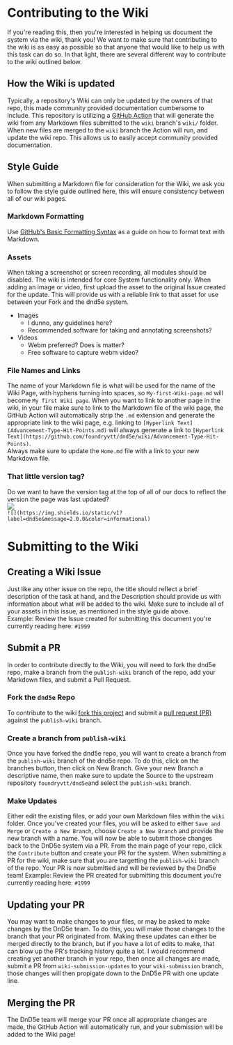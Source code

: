# Contributing to the Wiki
If you're reading this, then you're interested in helping us document the system via the wiki, thank you!
We want to make sure that contributing to the wiki is as easy as possible so that anyone that would like to help us with this task can do so. In that light, there are several different way to contribute to the wiki outlined below.

## How the Wiki is updated
Typically, a repository's Wiki can only be updated by the owners of that repo, this made community provided documentation cumbersome to include. This repository is utilizing a [GitHub Action](https://github.com/Andrew-Chen-Wang/github-wiki-action) that will generate the wiki from any Markdown files submitted to the `wiki` branch's `wiki/` folder. When new files are merged to the `wiki` branch the Action will run, and update the wiki repo. This allows us to easily accept community provided documentation. 

## Style Guide
When submitting a Markdown file for consideration for the Wiki, we ask you to follow the style guide outlined here, this will ensure consistency between all of our wiki pages.

### Markdown Formatting
Use [GitHub's Basic Formatting Syntax](https://docs.github.com/en/get-started/writing-on-github/getting-started-with-writing-and-formatting-on-github/basic-writing-and-formatting-syntax#headings) as a guide on how to format text with Markdown.

### Assets
When taking a screenshot or screen recording, all modules should be disabled. The wiki is intended for core System functionality only.
When adding an image or video, first upload the asset to the original Issue created for the update. This will provide us with a reliable link to that asset for use between your Fork and the dnd5e system.  
- Images
    - I dunno, any guidelines here?
    - Recommended software for taking and annotating screenshots?
- Videos
    - Webm preferred? Does is matter?
    - Free software to capture webm video?

### File Names and Links
The name of your Markdown file is what will be used for the name of the Wiki Page, with hyphens turning into spaces, so `My-first-Wiki-page.md` will become `My first Wiki page`. 
When you want to link to another page in the wiki, in your file make sure to link to the Markdown file of the wiki page, the GitHub Action will automatically strip the `.md` extension and generate the appropriate link to the wiki page, e.g. linking to `[Hyperlink Text](Advancement-Type-Hit-Points.md)` will always generate a link to `[Hyperlink Text](https://github.com/foundryvtt/dnd5e/wiki/Advancement-Type-Hit-Points)`.  
Always make sure to update the `Home.md` file with a link to your new Markdown file.

### That little version tag?
Do we want to have the version tag at the top of all of our docs to reflect the version the page was last updated?  
![](https://img.shields.io/static/v1?label=dnd5e&message=2.0.0&color=informational)    
`![](https://img.shields.io/static/v1?label=dnd5e&message=2.0.0&color=informational)`  

# Submitting to the Wiki

## Creating a Wiki Issue
Just like any other issue on the repo, the title should reflect a brief description of the task at hand, and the Description should provide us with information about what will be added to the wiki. Make sure to include all of your assets in this issue, as mentioned in the style guide above.  
Example: Review the Issue created for submitting this document you're currently reading here: `#1999`

## Submit a PR
In order to contribute directly to the Wiki, you will need to fork the dnd5e repo, make a branch from the `publish-wiki` branch of the repo, add your Markdown files, and submit a Pull Request.  

### Fork the `dnd5e` Repo
To contribute to the wiki [fork this project](https://docs.github.com/en/get-started/quickstart/fork-a-repo) and submit a [pull request (PR)](https://docs.github.com/en/get-started/quickstart/contributing-to-projects#making-a-pull-request) against the `publish-wiki` branch.

### Create a branch from `publish-wiki`
Once you have forked the dnd5e repo, you will want to create a branch from the `publish-wiki` branch of the dnd5e repo. To do this, click on the branches button, then click on New Branch. Give your new Branch a descriptive name, then make sure to update the Source to the upstream repository `foundryvtt/dnd5e`and select the `publish-wiki` branch. 

### Make Updates
Either edit the existing files, or add your own Markdown files within the `wiki` folder. Once you've created your files, you will be asked to either `Save and Merge` or `Create a New Branch`, choose `Create a New Branch` and provide the new branch with a name. You will now be able to submit those changes back to the DnD5e system via a PR. From the main page of your repo, click the `Contribute` button and create your PR for the system. When submitting a PR for the wiki, make sure that you are targetting the `publish-wiki` branch of the repo. Your PR is now submitted and will be reviewed by the Dnd5e team!
Example: Review the PR created for submitting this document you're currently reading here: `#1999`

## Updating your PR
You may want to make changes to your files, or may be asked to make changes by the DnD5e team. To do this, you will make those changes to the branch that your PR originated from. Making these updates can either be merged directly to the branch, but if you have a lot of edits to make, that can blow up the PR's tracking history quite a lot. I would recommend creating yet another branch in your repo, then once all changes are made, submit a PR from `wiki-submission-updates` to your `wiki-submission` branch, those changes will then propigate down to the DnD5e PR with one update line. 

## Merging the PR
The DnD5e team will merge your PR once all appropriate changes are made, the GitHub Action will automatically run, and your submission will be added to the Wiki page!
